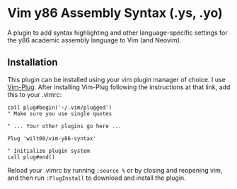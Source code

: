 # Vim y86 Assembly Syntax (.ys, .yo)

A plugin to add syntax highlighting and other language-specific settings for the y86 academic assembly language to Vim (and Neovim).

## Installation

This plugin can be installed using your vim plugin manager of choice. I use [Vim-Plug](https://github.com/junegunn/vim-plug). After installing Vim-Plug following the instructions at that link, add this to your .vimrc:

``` Vimscript
call plug#begin('~/.vim/plugged')
" Make sure you use single quotes

" ... Your other plugins go here ...

Plug 'wilt00/vim-y86-syntax'

" Initialize plugin system
call plug#end()
```

Reload your .vimrc by running `:source %` or by closing and reopening vim, and then run `:PlugInstall` to download and install the plugin.
